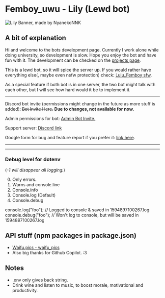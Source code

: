 # Femboy_uwu - Lily (Lewd bot)

![Lily Banner, made by NyanekoNNK](https://user-images.githubusercontent.com/53056204/227460948-e895c847-1347-4180-a866-31db997b4b7c.png)

## A bit of explanation

Hi and welcome to the bots development page. Currently I work alone while doing university, so development is slow. Hope you enjoy the bot and have fun with it.
The development can be checked on the [projects page](https://github.com/users/DiamondPRO02/projects/2).

This is a lewd bot, so it will spice the server up. If you would rather have everything else(, maybe even nsfw protection) check: [Lulu_Femboy sfw](https://github.com/DiamondPRO02/Lulu_Femboy).

As a special feature if both bot is in one server, the two bot might talk with each other, but I will see how hard would it be to implement it.

---

Discord bot invite (permissions might change in the future as more stuff is added): ~~Bot Invite Here.~~
**Due to changes, not available for now.**

Admin permissions for bot: [Admin Bot Invite.](https://discord.com/oauth2/authorize?client_id=1073509408627232768&permissions=8&scope=applications.commands%20bot)

Support server: [Discord link](https://discord.gg/DcQS9mNEUh)

Google form for bug and feature report if you prefer it: [link here](https://forms.gle/ebD1edtbir2gDgAn9).

---
---

### Debug level for dotenv

(*-1 will disappear all logging.*)

0. Only errors.
1. Warns and console.line
2. Console.info
3. Console.log (Default)
4. Console.debug

console.log("foo"); // Logged to console & saved in 1594897100267.log
console.debug("foo"); // Won't log to console, but will be saved in 1594897100267.log

## API stuff (npm packages in package.json)

- [Waifu.pics - waifu_pics](https://waifu.pics/)
- Also big thanks for Github Copilot. :3

## Notes

- .env only gives back string.
- Drink wine and listen to music, to boost morale, motivational and productivity.
